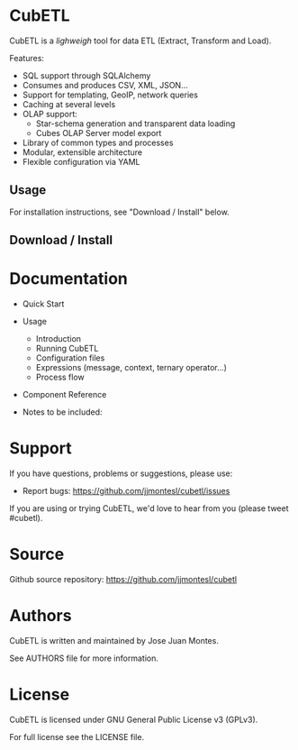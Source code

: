 CubETL
======

CubETL is a *lighweigh* tool for data ETL (Extract, Transform and Load).

Features:

* SQL support through SQLAlchemy
* Consumes and produces CSV, XML, JSON...
* Support for templating, GeoIP, network queries
* Caching at several levels
* OLAP support:
  * Star-schema generation and transparent data loading
  * Cubes OLAP Server model export
* Library of common types and processes
* Modular, extensible architecture
* Flexible configuration via YAML

Usage
-----

For installation instructions, see "Download / Install" below.




Download / Install
------------------




Documentation
=============

* Quick Start

* Usage
  * Introduction
  * Running CubETL
  * Configuration files
  * Expressions (message, context, ternary operator...)
  * Process flow
* Component Reference

* Notes to be included:

Support
=======

If you have questions, problems or suggestions, please use:

* Report bugs: https://github.com/jjmontesl/cubetl/issues

If you are using or trying CubETL, we'd love to hear from you (please tweet #cubetl).

Source
======

Github source repository: https://github.com/jjmontesl/cubetl

Authors
=======

CubETL is written and maintained by Jose Juan Montes.

See AUTHORS file for more information.

License
=======

CubETL is licensed under GNU General Public License v3 (GPLv3).

For full license see the LICENSE file.
